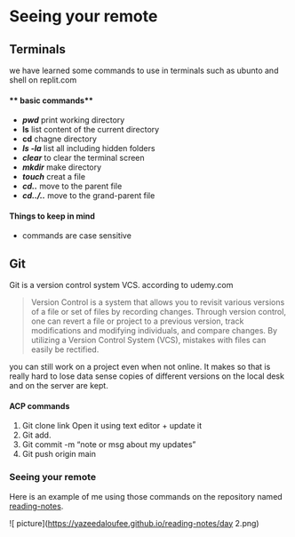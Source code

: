 # Seeing your remote

## Terminals
we have learned some commands to use in terminals such as ubunto and shell on replit.com
#### ** basic commands**
* ***pwd*** print working directory
* **ls** list content of the current directory
* **cd** chagne directory
* ***ls -la*** list all including hidden folders
* ***clear*** to clear the terminal screen
* ***mkdir*** make directory
* ***touch*** creat a file 
* ***cd..*** move to the parent file
* ***cd../..*** move to the grand-parent file

#### **Things to keep in mind**
* commands are case sensitive
## Git
Git is a version control system VCS. according to udemy.com 
>Version Control is a system that allows you to revisit various versions of a file or set of files by recording changes. Through version control, one can revert a file or project to a previous version, track modifications and modifying individuals, and compare changes. By utilizing a Version Control System (VCS), mistakes with files can easily be rectified.

you can still work on a project even when not online. It makes so that is really hard to lose data sense copies of different versions on the local desk and on the server are kept.

#### ACP commands
1.	Git clone link
Open it using text editor + update it
2.	Git add.
3.	Git commit -m “note or msg about my updates”
4.	Git push origin main



### Seeing your remote

Here is an example of me using those commands on the repository named [reading-notes](https://yazeedaloufee.github.io/reading-notes/).

![ picture](https://yazeedaloufee.github.io/reading-notes/day 2.png)